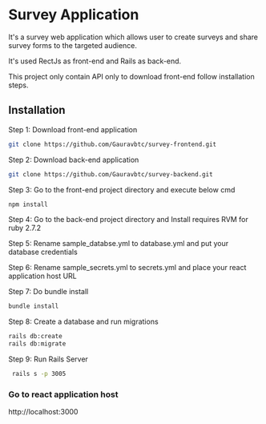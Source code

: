 # Survey Application

It's a survey web application which allows user to create surveys and share survey forms to the targeted audience. 

It's used RectJs as front-end and Rails as back-end. 

This project only contain API only to download front-end follow installation steps. 
 
## Installation

Step 1: Download front-end application 


```bash
git clone https://github.com/Gauravbtc/survey-frontend.git
```

Step 2: Download back-end application 

```bash
git clone https://github.com/Gauravbtc/survey-backend.git
```

Step 3: Go to the front-end project directory and execute below cmd

```bash
npm install
```

Step 4: Go to the back-end project directory and Install requires RVM for ruby 2.7.2


Step 5: Rename sample_databse.yml to database.yml and put your database credentials

Step 6: Rename sample_secrets.yml to secrets.yml and place your react application host URL


Step 7: Do bundle install

```bash
bundle install
```

Step 8: Create a database and run migrations

```bash
rails db:create
rails db:migrate
```

Step 9: Run Rails Server 

```bash
 rails s -p 3005
```


### Go to react application host 

http://localhost:3000

